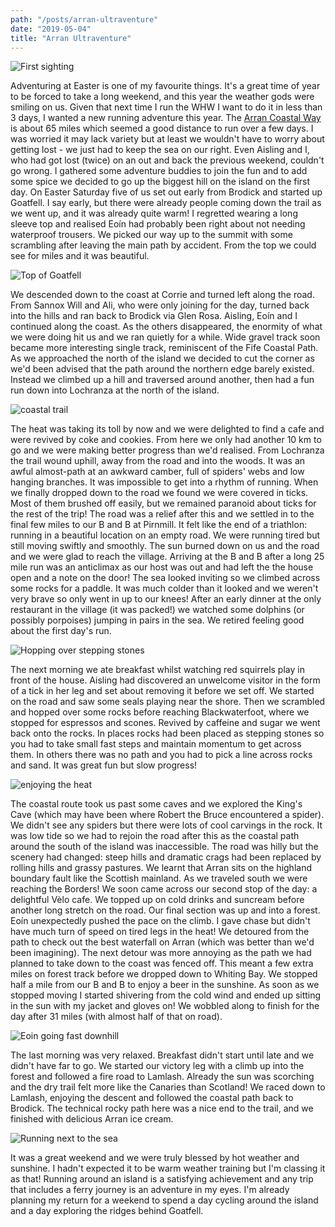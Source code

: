 ```yaml
---
path: "/posts/arran-ultraventure"
date: "2019-05-04"
title: "Arran Ultraventure"
---
```


![First sighting](../images/arran-ultraventure/first-sighting.jpg)

Adventuring at Easter is one of my favourite things. It's a great time of year to be forced to take a long weekend, and this year the weather gods were smiling on us. Given that next time I run the WHW I want to do it in less than 3 days, I wanted a new running adventure this year. The [Arran Coastal Way](http://www.coastalway.co.uk/) is about 65 miles which seemed a good distance to run over a few days. I was worried it may lack variety but at least we wouldn't have to worry about getting lost - we just had to keep the sea on our right. Even Aisling and I, who had got lost (twice) on an out and back the previous weekend, couldn't go wrong. I gathered some adventure buddies to join the fun and to add some spice we decided to go up the biggest hill on the island on the first day. On Easter Saturday five of us set out early from Brodick and started up Goatfell. I say early, but there were already people coming down the trail as we went up, and it was already quite warm! I regretted wearing a long sleeve top and realised Eoín had probably been right about not needing waterproof trousers. We picked our way up to the summit with some scrambling after leaving the main path by accident. From the top we could see for miles and it was beautiful.

<!-- end -->

![Top of Goatfell](../images/arran-ultraventure/goatfell-top.jpg)

We descended down to the coast at Corrie and turned left along the road. From Sannox Will and Ali, who were only joining for the day, turned back into the hills and ran back to Brodick via Glen Rosa. Aisling, Eoín and I continued along the coast. As the others disappeared, the enormity of what we were doing hit us and we ran quietly for a while. Wide gravel track soon became more interesting single track, reminiscent of the Fife Coastal Path. As we approached the north of the island we decided to cut the corner as we'd been advised that the path around the northern edge barely existed. Instead we climbed up a hill and traversed around another, then had a fun run down into Lochranza at the north of the island.

<div class="inline-image-right">
    <img src="../images/arran-ultraventure/day-1.jpg" alt="coastal trail" />
</div>

The heat was taking its toll by now and we were delighted to find a cafe and were revived by coke and cookies. From here we only had another 10 km to go and we were making better progress than we'd realised. From Lochranza the trail wound uphill, away from the road and into the woods. It was an awful almost-path at an awkward camber, full of spiders' webs and low hanging branches. It was impossible to get into a rhythm of running. When we finally dropped down to the road we found we were covered in ticks. Most of them brushed off easily, but we remained paranoid about ticks for the rest of the trip! The road was a relief after this and we settled in to the final few miles to our B and B at Pirnmill. It felt like the end of a triathlon: running in a beautiful location on an empty road. We were running tired but still moving swiftly and smoothly. The sun burned down on us and the road and we were glad to reach the village. Arriving at the B and B after a long 25 mile run was an anticlimax as our host was out and had left the the house open and a note on the door! The sea looked inviting so we climbed across some rocks for a paddle. It was much colder than it looked and we weren't very brave so only went in up to our knees! After an early dinner at the only restaurant in the village (it was packed!) we watched some dolphins (or possibly porpoises) jumping in pairs in the sea. We retired feeling good about the first day's run.

![Hopping over stepping stones](../images/arran-ultraventure/stepping-stones.jpg)

The next morning we ate breakfast whilst watching red squirrels play in front of the house. Aisling had discovered an unwelcome visitor in the form of a tick in her leg and set about removing it before we set off. We started on the road and saw some seals playing near the shore. Then we scrambled and hopped over some rocks before reaching Blackwaterfoot, where we stopped for espressos and scones. Revived by caffeine and sugar we went back onto the rocks. In places rocks had been placed as stepping stones so you had to take small fast steps and maintain momentum to get across them. In others there was no path and you had to pick a line across rocks and sand. It was great fun but slow progress!

<div class="inline-image-left">
    <img src="../images/arran-ultraventure/me-ais.jpg" alt="enjoying the heat" />
</div>

The coastal route took us past some caves and we explored the King's Cave (which may have been where Robert the Bruce encountered a spider). We didn't see any spiders but there were lots of cool carvings in the rock. It was low tide so we had to rejoin the road after this as the coastal path around the south of the island was inaccessible. The road was hilly but the scenery had changed: steep hills and dramatic crags had been replaced by rolling hills and grassy pastures. We learnt that Arran sits on the highland boundary fault like the Scottish mainland. As we traveled south we were reaching the Borders! We soon came across our second stop of the day: a delightful Vèlo cafe. We topped up on cold drinks and suncream before another long stretch on the road. Our final section was up and into a forest. Eoín unexpectedly pushed the pace on the climb. I gave chase but didn't have much turn of speed on tired legs in the heat! We detoured from the path to check out the best waterfall on Arran (which was better than we'd been imagining). The next detour was more annoying as the path we had planned to take down to the coast was fenced off. This meant a few extra miles on forest track before we dropped down to Whiting Bay. We stopped half a mile from our B and B to enjoy a beer in the sunshine. As soon as we stopped moving I started shivering from the cold wind and ended up sitting in the sun with my jacket and gloves on! We wobbled along to finish for the day after 31 miles (with almost half of that on road).

![Eoin going fast downhill](../images/arran-ultraventure/eoin-down.jpg)

The last morning was very relaxed. Breakfast didn't start until late and we didn't have far to go. We started our victory leg with a climb up into the forest and followed a fire road to Lamlash. Already the sun was scorching and the dry trail felt more like the Canaries than Scotland! We raced down to Lamlash, enjoying the descent and followed the coastal path back to Brodick. The technical rocky path here was a nice end to the trail, and we finished with delicious Arran ice cream.

![Running next to the sea](../images/arran-ultraventure/the-sea.jpg)

It was a great weekend and we were truly blessed by hot weather and sunshine. I hadn't expected it to be warm weather training but I'm classing it as that! Running around an island is a satisfying achievement and any trip that includes a ferry journey is an adventure in my eyes. I'm already planning my return for a weekend to spend a day cycling around the island and a day exploring the ridges behind Goatfell.
